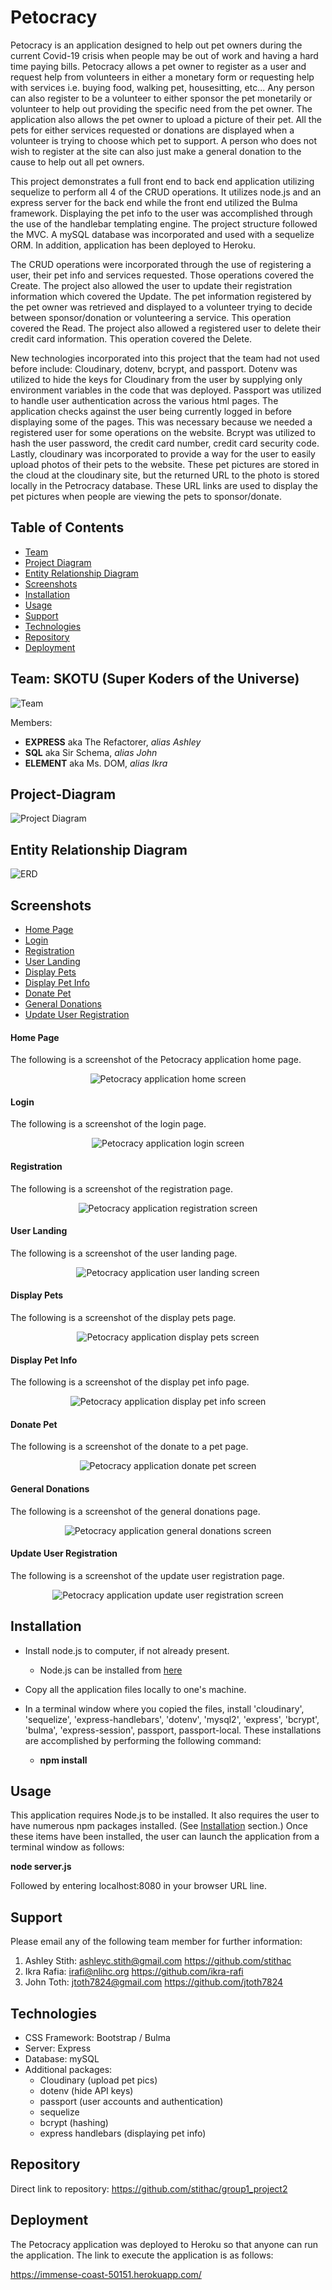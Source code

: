 # Petocracy

Petocracy is an application designed to help out pet owners during the current Covid-19 crisis when people may be out of work and having a hard time paying bills.   Petocracy allows a pet owner to register as a user and request help from volunteers in either a monetary form or requesting help with services i.e. buying food, walking pet, housesitting, etc...   Any person can also register to be a volunteer to either sponsor the pet monetarily or volunteer to help out providing the specific need from the pet owner.  The application also allows the pet owner to upload a picture of their pet.   All the pets for either services requested or donations are displayed when a volunteer is trying to choose which pet to support.   A person who does not wish to register at the site can also just make a general donation to the cause to help out all pet owners.

This project demonstrates a full front end to back end application utilizing sequelize to perform all 4 of the CRUD operations.   It utilizes node.js and an express server for the back end while the front end utilized the Bulma framework.   Displaying the pet info to the user was accomplished through the use of the handlebar templating engine.  The project structure followed the MVC.  A mySQL database was incorporated and used with a sequelize ORM.  In addition, application has been deployed to Heroku.

The CRUD operations were incorporated through the use of registering a user, their pet info and services requested.  Those operations covered the Create.   The project also allowed the user to update their registration information which covered the Update.   The pet information registered by the pet owner was retrieved and displayed to a volunteer trying to decide between sponsor/donation or volunteering a service.   This operation covered the Read.  The project also allowed a registered user to delete their credit card information.   This operation covered the Delete.

New technologies incorporated into this project that the team had not used before include: Cloudinary, dotenv, bcrypt, and passport.  Dotenv was utilized to hide the keys for Cloudinary from the user by supplying only environment variables in the code that was deployed.  Passport was utilized to handle user authentication across the various html pages.  The application checks against the user being currently logged in before displaying some of the pages.   This was necessary because we needed a registered user for some operations on the website.  Bcrypt was utilized to hash the user password, the credit card number, credit card security code.  Lastly, cloudinary was incorporated to provide a way for the user to easily upload photos of their pets to the website.   These pet pictures are stored in the cloud at the cloudinary site, but the returned URL to the photo is stored locally in the Petrocracy database.    These URL links are used to display the pet pictures when people are viewing the pets to sponsor/donate.

## Table of Contents
* [Team](#Team)
* [Project Diagram](#Project-Diagram)
* [Entity Relationship Diagram](#ERD)
* [Screenshots](#Screenshots)
* [Installation](#Installation)
* [Usage](#Usage)
* [Support](#Support)
* [Technologies](#Technologies)
* [Repository](#Repository)
* [Deployment](#Deployment)

## Team: SKOTU (Super Koders of the Universe)
![Team](./public/assets/SKOTU3.png)

Members:
- **EXPRESS** aka The Refactorer,  _alias Ashley_
- **SQL** aka Sir Schema, _alias John_
- **ELEMENT** aka Ms. DOM, _alias Ikra_

## Project-Diagram
![Project Diagram](./public/assets/project_diagram.PNG)

## Entity Relationship Diagram
![ERD](./public/assets/Covid_Pets.jpg)

## Screenshots
* [Home Page](#Home-Page)
* [Login](#Login)
* [Registration](#Registration)
* [User Landing](#User-Landing)
* [Display Pets](#Display-Pets)
* [Display Pet Info](#Display-Pet-Info)
* [Donate Pet](#Donate-Pet)
* [General Donations](#General-Donations)
* [Update User Registration](#Update-User-Registration)

#### Home Page
The following is a screenshot of the Petocracy application home page.

<p align="center">
  <img src="./public/assets/PetocracyHomePage.png" alt="Petocracy application home screen">
</p>

#### Login
The following is a screenshot of the login page.

<p align="center">
  <img src="./public/assets/PetocracyLogin.png" alt="Petocracy application login screen">
</p>

#### Registration
The following is a screenshot of the registration page.

<p align="center">
  <img src="./public/assets/PetocracyRegistration.png" alt="Petocracy application registration screen">
</p>

#### User Landing
The following is a screenshot of the user landing page.

<p align="center">
  <img src="./public/assets/PetocracyUserLanding.png" alt="Petocracy application user landing screen">
</p>

#### Display Pets
The following is a screenshot of the display pets page.

<p align="center">
  <img src="./public/assets/PetocracyDisplayPets.png" alt="Petocracy application display pets screen">
</p>

#### Display Pet Info
The following is a screenshot of the display pet info page.

<p align="center">
  <img src="./public/assets/PetocracyDisplayPetInfo.png" alt="Petocracy application display pet info screen">
</p>

#### Donate Pet
The following is a screenshot of the donate to a pet page.

<p align="center">
  <img src="./public/assets/PetocracyDonatePet.png" alt="Petocracy application donate pet screen">
</p>

#### General Donations
The following is a screenshot of the general donations page.

<p align="center">
  <img src="./public/assets/PetocracyGeneralDonations.png" alt="Petocracy application general donations screen">
</p>

#### Update User Registration
The following is a screenshot of the update user registration page.

<p align="center">
  <img src="./public/assets/PetocracyUpdateRegistration.png" alt="Petocracy application update user registration screen">
</p>

## Installation

* Install node.js to computer, if not already present.
    * Node.js can be installed from [here](https://nodejs.org/en/)
* Copy all the application files locally to one's machine.
* In a terminal window where you copied the files, install 'cloudinary', 'sequelize', 'express-handlebars', 'dotenv', 'mysql2', 'express', 'bcrypt', 'bulma', 'express-session', passport, passport-local.    These installations are accomplished by performing the following command: 

    * **npm install**

## Usage

This application requires Node.js to be installed.  It also requires the user to have numerous npm packages installed.  (See [Installation](#installation) section.)  Once these items have been installed, the user can launch the application from a terminal window as follows:

**node server.js**

Followed by entering localhost:8080 in your browser URL line.

## Support

Please email any of the following team member for further information:

1.  Ashley Stith: ashleyc.stith@gmail.com      https://github.com/stithac
2.  Ikra Rafia: irafi@nlihc.org                https://github.com/ikra-rafi
3.  John Toth: jtoth7824@gmail.com             https://github.com/jtoth7824

## Technologies

* CSS Framework: Bootstrap / Bulma
* Server: Express
* Database: mySQL
* Additional packages:
    * Cloudinary (upload pet pics)
    * dotenv (hide API keys)
    * passport (user accounts and authentication)
    * sequelize
    * bcrypt (hashing)
    * express handlebars (displaying pet info)

## Repository

Direct link to repository:  https://github.com/stithac/group1_project2

## Deployment

The Petocracy application was deployed to Heroku so that anyone can run the application.   The link to execute the application is as follows:

https://immense-coast-50151.herokuapp.com/
